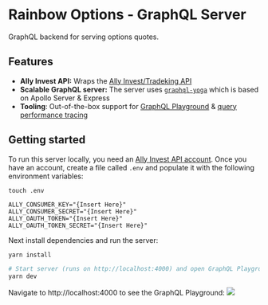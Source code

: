 # Rainbow Options - GraphQL Server

GraphQL backend for serving options quotes.

## Features

- **Ally Invest API:** Wraps the [Ally Invest/Tradeking API](https://www.ally.com/api/invest/documentation/getting-started/)
- **Scalable GraphQL server:** The server uses [`graphql-yoga`](https://github.com/prisma/graphql-yoga) which is based on Apollo Server & Express
- **Tooling**: Out-of-the-box support for [GraphQL Playground](https://github.com/prisma/graphql-playground) & [query performance tracing](https://github.com/apollographql/apollo-tracing)

## Getting started

To run this server locally, you need an [Ally Invest API account](https://www.ally.com/api/invest/documentation/getting-started/). 
Once you have an account, create a file called `.env` and populate it with the following
 environment variables:
 ```
touch .env
```
 ```
ALLY_CONSUMER_KEY="{Insert Here}"
ALLY_CONSUMER_SECRET="{Insert Here}"
ALLY_OAUTH_TOKEN="{Insert Here}"
ALLY_OAUTH_TOKEN_SECRET="{Insert Here}"
```

Next install dependencies and run the server:

```sh
yarn install

# Start server (runs on http://localhost:4000) and open GraphQL Playground
yarn dev
```

Navigate to http://localhost:4000 to see the GraphQL Playground:
![](https://imgur.com/hElq68i.png)
